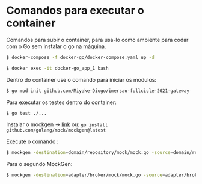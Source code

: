 # Comandos para executar o container

Comandos para subir o container, para usa-lo como ambiente para codar com o Go sem instalar o go na máquina.

``` bash
$ docker-compose -f docker-go/docker-compose.yaml up -d

$ docker exec -it docker-go_app_1 bash
```

Dentro do container use o comando para iniciar os modulos:

``` bash
$ go mod init github.com/Miyake-Diogo/imersao-fullcicle-2021-gateway 
```

Para executar os testes dentro do container:
```bash
$ go test ./...
```

Instalar o mockgen -> [link](https://github.com/golang/mock)
ou: `go install github.com/golang/mock/mockgen@latest`

Execute o comando :
```bash
$ mockgen -destination=domain/repository/mock/mock.go -source=domain/repository/repository.go
```

Para o segundo MockGen: 

```bash
$ mockgen -destination=adapter/broker/mock/mock.go -source=adapter/broker/interface.go
```